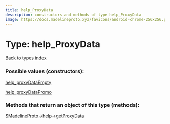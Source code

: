 ```yaml
---
title: help_ProxyData
description: constructors and methods of type help_ProxyData
image: https://docs.madelineproto.xyz/favicons/android-chrome-256x256.png
---
```

# Type: help\_ProxyData  
[Back to types index](index.md)



### Possible values (constructors):

[help\_proxyDataEmpty](../constructors/help_proxyDataEmpty.md)  

[help\_proxyDataPromo](../constructors/help_proxyDataPromo.md)  



### Methods that return an object of this type (methods):

[$MadelineProto->help->getProxyData](../methods/help_getProxyData.md)  



